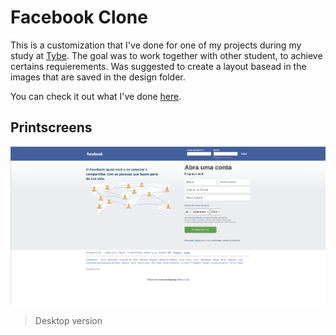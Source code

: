 # Facebook Clone

This is a customization that I've done for one of my projects during my study at [Tybe](https://www.betrybe.com/). The goal was to work together with other student, to achieve certains requierements. Was suggested to create a layout basead in the images that are saved in the design folder.

You can check it out what I've done [here]().

## Printscreens

![](desktopVersion.png)

> Desktop version
